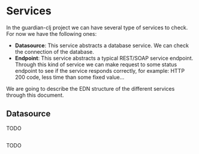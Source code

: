 # Services

In the guardian-clj project we can have several type of services to check. For now we have the following ones:

* **Datasource**: This service abstracts a database service. We can check the connection of the database.
* **Endpoint**: This service abstracts a typical REST/SOAP service endpoint. Through this kind of service we can make request to some status endpoint to see if the service responds correctly, for example: HTTP 200 code, less time than some fixed value...

We are going to describe the EDN structure of the different services through this document.

## Datasource

TODO

##

TODO
